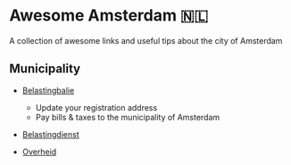 # Awesome Amsterdam 🇳🇱
A collection of awesome links and useful tips about the city of Amsterdam

## Municipality

* [Belastingbalie](https://belastingbalie.amsterdam.nl)

	* Update your registration address
	* Pay bills & taxes to the municipality of Amsterdam

* [Belastingdienst](https://belastingdienst.nl)

* [Overheid](https://mijn.overheid.nl)
